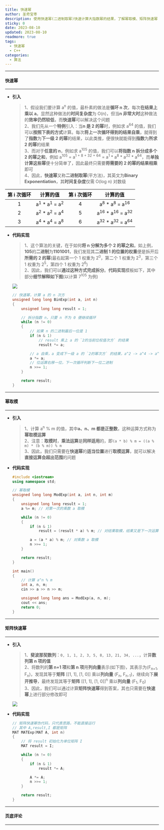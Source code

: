 ```yaml
---
title: 快速幂
author: 圣奇宝枣
description: 使用快速幂(二进制取幂)快速计算大指数幂的结果，了解幂取模、矩阵快速幂
sticky: 0
date: 2023-08-10
updated: 2023-08-10
readmore: true
tags:
  - 快速幂
  - C++
categories:
  - 算法
---
```


---

#### **快速幂**

---

- **引入**

  > 1、假设我们要计算 a<sup>n</sup> 的值，最朴素的做法是**循环 n 次**，每次**在结果上乘以 a**。显然这种做法的**时间复杂度**为 O(n)，但当**n 非常大时**这种做法的**效率仍然较低**，而**快速幂**可以解决这个问题  
  > 2、我们先从一个**特例**引入：当**n 是 2 的幂**时，例如求 a<sup>64</sup> 的值，我们可以**按照下表的方式**计算。每次**将上一次循环得到的结果自乘**，就得到了**指数**为**下一级 2 的幂**的结果，以此类推，便很快就能得到**指数**为**所求 2 的幂**的结果  
  > 3、而对于**任意的 n**，例如求 a<sup>105</sup> 的值，我们可以**将指数 n 拆分成多个 2 的幂之和**，例如 a<sup>105</sup> = a<sup>1 + 8 + 32 + 64</sup> = a<sup>1</sup> \* a<sup>8</sup> \* a<sup>32</sup> \* a<sup>64</sup>，而**单独计算这些幂**便十分简单了，因此最终只需要**将需要的 2 的幂的结果相乘**即可  
  > 4、因此，**快速幂**又称**二进制取幂**(平方法)，其英文为**Binary Exponentiation**，其**时间复杂度**仅需 O(log n) 对数级

<!-- more -->

  | 第 i 次循环 |                    计算的值                    | 第 i 次循环 |                     计算的值                      |
  | :---------: | :--------------------------------------------: | :---------: | :-----------------------------------------------: |
  |      1      | a<sup>1</sup> \* a<sup>1</sup> = a<sup>2</sup> |      4      |  a<sup>8</sup> \* a<sup>8</sup> = a<sup>16</sup>  |
  |      2      | a<sup>2</sup> \* a<sup>2</sup> = a<sup>4</sup> |      5      | a<sup>16</sup> \* a<sup>16</sup> = a<sup>32</sup> |
  |      3      | a<sup>4</sup> \* a<sup>4</sup> = a<sup>8</sup> |      6      | a<sup>32</sup> \* a<sup>32</sup> = a<sup>64</sup> |

- **代码实现**

  > 1、这个算法的关键，在于如何**将 n 分解为多个 2 的幂之和**。如上例，**105**的**二进制**为**1101001**，我们发现其**二进制 1 的位置的权重**便是拆开后**所需的 2 的幂**(最右起第一个 1 权重为 2<sup>0</sup>，第二个 1 权重为 2<sup>3</sup>，第三个 1 权重为 2<sup>5</sup>，第四个 1 权重为 2<sup>6</sup>)  
  > 2、因此，我们可以**通过这种方式完成拆分**。**代码实现**模板如下，其中部分**细节解释如下图**(以计算 7<sup>105</sup> 为例)

  ![](https://cdn.jsdelivr.net/gh/ShengQiBaoZao/Image/blog/算法/快速幂.png)

  ```cpp
  // 快速幂，计算 a 的 n 次方
  unsigned long long BinExp(int a, int n)
  {
      unsigned long long result = 1;

      // 拆分指数 n，只要 n 不为 0 便继续循环
      while (n != 0)
      {
          // 如果 n 的二进制最后一位是 1
          if (n & 1)
              // result 乘上 a 的 `2的当前位权值次方` 的结果
              result *= a;

          // a 自乘，a 变成下一级 a 的 `2的幂次方` 的结果，a^2 -> a^4 -> a^8
          a *= a;
          // 位运算右移一位，下一次循环判断下一位二进制
          n >>= 1;
      }

      return result;
  }
  ```

---

#### **幂取模**

---

- **引入**

  > 1、计算 a<sup>n</sup> % m 的值，其中**a、n、m 都是正整数**，这种运算方式称为**幂取模运算**  
  > 2、注意：**取模时**，**乘法运算**是**同样适用**的，即`(a * b) % m = ((a % m) * (b % m)) % m`  
  > 3、因此，我们只需要在**快速幂**的**适当位置**进行**取模运算**，就可以解决**直接运算会超出范围**的问题

- **代码实现**

  ```cpp
  #include <iostream>
  using namespace std;

  // 幂取模
  unsigned long long ModExp(int a, int n, int m)
  {
      unsigned long long result = 1;
      a %= m; // 对第一次的乘数 a 取模

      while (n != 0)
      {
          if (n & 1)
              result = (result * a) % m; // 对结果取模，结果又是下一次运算的乘数之一

          a = (a * a) % m; // 对乘数 a 取模
          n >>= 1;
      }

      return result;
  }

  int main()
  {
      // 计算 a^n % m
      int a, n, m;
      cin >> a >> n >> m;

      unsigned long long ans = ModExp(a, n, m);
      cout << ans;
      return 0;
  }
  ```

---

#### **矩阵快速幂**

---

- **引入**

  > 1、**斐波那契数列**：`0, 1, 1, 2, 3, 5, 8, 13, 21, 34, ...`，计算**数列第 n 项的值**  
  > 2、将数列的**第 n+1 项**和**第 n 项**用**列向量**表示(如下图)，其表示为(F<sub>n+1</sub>, F<sub>n</sub>)，发现其等于**矩阵** \[[1, 1], [1, 0]] 乘以**列向量** (F<sub>n</sub>, F<sub>n-1</sub>)，继续向下**展开推导**，最终发现其等于**矩阵** \[[1, 1], [1, 0]]<sup>n</sup> 乘以**列向量** (F<sub>1</sub>, F<sub>0</sub>)  
  > 3、因此，我们可以通过计算**矩阵快速幂**得到答案，其也只需要在**快速幂**上进行部分修改即可

  ![](https://cdn.jsdelivr.net/gh/ShengQiBaoZao/Image/blog/算法/矩阵快速幂.png)

- **代码实现**

  ```cpp
  // 矩阵快速幂伪代码，只代表思路，不能直接运行
  // 其中 A,result,I 都是矩阵
  MAT MATExp(MAT A, int n)
  {
      // 将 result 初始化为单位矩阵 I
      MAT result = I;

      while (n != 0)
      {
          if (n & 1)
              result *= A;

          A *= A;
          n >>= 1;
      }

      return result;
  }
  ```

---

#### **页底评论**

---
